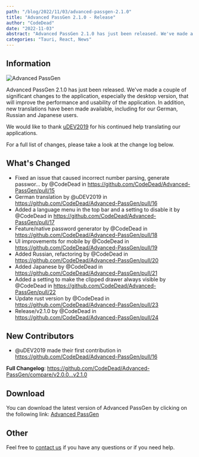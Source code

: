 ```yaml
---
path: "/blog/2022/11/03/advanced-passgen-2.1.0"
title: "Advanced PassGen 2.1.0 - Release"
author: "CodeDead"
date: "2022-11-03"
abstract: "Advanced PassGen 2.1.0 has just been released. We've made a couple of significant changes to the application, especially the desktop version, that will improve the performance and usability..."
categories: "Tauri, React, News"
---
```

## Information

![Advanced PassGen](https://i.imgur.com/bVTaGO7.png)

Advanced PassGen 2.1.0 has just been released. We've made a couple of significant changes to the application, especially the desktop version, that will improve the performance and usability of the application.
In addition, new translations have been made available, including for our German, Russian and Japanese users. 

We would like to thank [uDEV2019](https://github.com/uDEV2019) for his continued help translating our applications.

For a full list of changes, please take a look at the change log below.

## What's Changed
* Fixed an issue that caused incorrect number parsing, generate passwor… by @CodeDead in https://github.com/CodeDead/Advanced-PassGen/pull/15
* German translation by @uDEV2019 in https://github.com/CodeDead/Advanced-PassGen/pull/16
* Added a language menu in the top bar and a setting to disable it by @CodeDead in https://github.com/CodeDead/Advanced-PassGen/pull/17
* Feature/native password generator by @CodeDead in https://github.com/CodeDead/Advanced-PassGen/pull/18
* UI improvements for mobile by @CodeDead in https://github.com/CodeDead/Advanced-PassGen/pull/19
* Added Russian, refactoring by @CodeDead in https://github.com/CodeDead/Advanced-PassGen/pull/20
* Added Japanese by @CodeDead in https://github.com/CodeDead/Advanced-PassGen/pull/21
* Added a setting to make the clipped drawer always visible by @CodeDead in https://github.com/CodeDead/Advanced-PassGen/pull/22
* Update rust version by @CodeDead in https://github.com/CodeDead/Advanced-PassGen/pull/23
* Release/v2.1.0 by @CodeDead in https://github.com/CodeDead/Advanced-PassGen/pull/24

## New Contributors
* @uDEV2019 made their first contribution in https://github.com/CodeDead/Advanced-PassGen/pull/16

**Full Changelog**: https://github.com/CodeDead/Advanced-PassGen/compare/v2.0.0...v2.1.0

## Download

You can download the latest version of Advanced PassGen by clicking on the following link:
[Advanced PassGen](https://codedead.com/software/advanced-passgen)

## Other

Feel free to [contact us](/contact) if you have any questions or if you need help.
